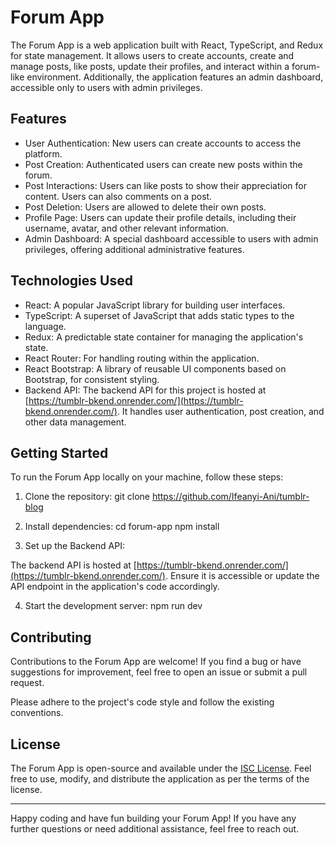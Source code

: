 # Forum App

The Forum App is a web application built with React, TypeScript, and Redux for
state management. It allows users to create accounts, create and manage posts,
like posts, update their profiles, and interact within a forum-like environment.
Additionally, the application features an admin dashboard, accessible only to
users with admin privileges.

## Features

- User Authentication: New users can create accounts to access the platform.
- Post Creation: Authenticated users can create new posts within the forum.
- Post Interactions: Users can like posts to show their appreciation for
  content. Users can also comments on a post.
- Post Deletion: Users are allowed to delete their own posts.
- Profile Page: Users can update their profile details, including their
  username, avatar, and other relevant information.
- Admin Dashboard: A special dashboard accessible to users with admin
  privileges, offering additional administrative features.

## Technologies Used

- React: A popular JavaScript library for building user interfaces.
- TypeScript: A superset of JavaScript that adds static types to the language.
- Redux: A predictable state container for managing the application's state.
- React Router: For handling routing within the application.
- React Bootstrap: A library of reusable UI components based on Bootstrap, for
  consistent styling.
- Backend API: The backend API for this project is hosted at
  [https://tumblr-bkend.onrender.com/](https://tumblr-bkend.onrender.com/). It
  handles user authentication, post creation, and other data management.

## Getting Started

To run the Forum App locally on your machine, follow these steps:

1. Clone the repository: git clone https://github.com/Ifeanyi-Ani/tumblr-blog

2. Install dependencies: cd forum-app npm install

3. Set up the Backend API:

The backend API is hosted at
[https://tumblr-bkend.onrender.com/](https://tumblr-bkend.onrender.com/). Ensure
it is accessible or update the API endpoint in the application's code
accordingly.

4. Start the development server: npm run dev

## Contributing

Contributions to the Forum App are welcome! If you find a bug or have
suggestions for improvement, feel free to open an issue or submit a pull
request.

Please adhere to the project's code style and follow the existing conventions.

## License

The Forum App is open-source and available under the [ISC License](LICENSE).
Feel free to use, modify, and distribute the application as per the terms of the
license.

---

Happy coding and have fun building your Forum App! If you have any further
questions or need additional assistance, feel free to reach out.
